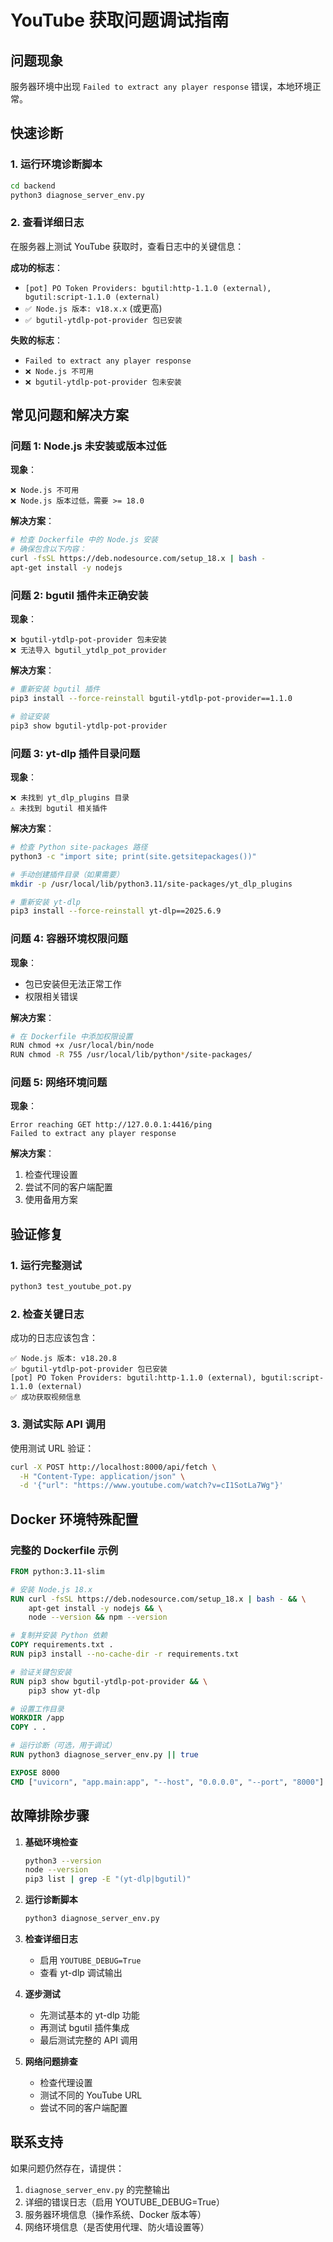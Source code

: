 # YouTube 获取问题调试指南

## 问题现象
服务器环境中出现 `Failed to extract any player response` 错误，本地环境正常。

## 快速诊断

### 1. 运行环境诊断脚本
```bash
cd backend
python3 diagnose_server_env.py
```

### 2. 查看详细日志
在服务器上测试 YouTube 获取时，查看日志中的关键信息：

**成功的标志**：
- `[pot] PO Token Providers: bgutil:http-1.1.0 (external), bgutil:script-1.1.0 (external)`
- `✅ Node.js 版本: v18.x.x` (或更高)
- `✅ bgutil-ytdlp-pot-provider 包已安装`

**失败的标志**：
- `Failed to extract any player response`
- `❌ Node.js 不可用`
- `❌ bgutil-ytdlp-pot-provider 包未安装`

## 常见问题和解决方案

### 问题 1: Node.js 未安装或版本过低
**现象**：
```
❌ Node.js 不可用
❌ Node.js 版本过低，需要 >= 18.0
```

**解决方案**：
```bash
# 检查 Dockerfile 中的 Node.js 安装
# 确保包含以下内容：
curl -fsSL https://deb.nodesource.com/setup_18.x | bash -
apt-get install -y nodejs
```

### 问题 2: bgutil 插件未正确安装
**现象**：
```
❌ bgutil-ytdlp-pot-provider 包未安装
❌ 无法导入 bgutil_ytdlp_pot_provider
```

**解决方案**：
```bash
# 重新安装 bgutil 插件
pip3 install --force-reinstall bgutil-ytdlp-pot-provider==1.1.0

# 验证安装
pip3 show bgutil-ytdlp-pot-provider
```

### 问题 3: yt-dlp 插件目录问题
**现象**：
```
❌ 未找到 yt_dlp_plugins 目录
⚠️ 未找到 bgutil 相关插件
```

**解决方案**：
```bash
# 检查 Python site-packages 路径
python3 -c "import site; print(site.getsitepackages())"

# 手动创建插件目录（如果需要）
mkdir -p /usr/local/lib/python3.11/site-packages/yt_dlp_plugins

# 重新安装 yt-dlp
pip3 install --force-reinstall yt-dlp==2025.6.9
```

### 问题 4: 容器环境权限问题
**现象**：
- 包已安装但无法正常工作
- 权限相关错误

**解决方案**：
```bash
# 在 Dockerfile 中添加权限设置
RUN chmod +x /usr/local/bin/node
RUN chmod -R 755 /usr/local/lib/python*/site-packages/
```

### 问题 5: 网络环境问题
**现象**：
```
Error reaching GET http://127.0.0.1:4416/ping
Failed to extract any player response
```

**解决方案**：
1. 检查代理设置
2. 尝试不同的客户端配置
3. 使用备用方案

## 验证修复

### 1. 运行完整测试
```bash
python3 test_youtube_pot.py
```

### 2. 检查关键日志
成功的日志应该包含：
```
✅ Node.js 版本: v18.20.8
✅ bgutil-ytdlp-pot-provider 包已安装
[pot] PO Token Providers: bgutil:http-1.1.0 (external), bgutil:script-1.1.0 (external)
✅ 成功获取视频信息
```

### 3. 测试实际 API 调用
使用测试 URL 验证：
```bash
curl -X POST http://localhost:8000/api/fetch \
  -H "Content-Type: application/json" \
  -d '{"url": "https://www.youtube.com/watch?v=cI1SotLa7Wg"}'
```

## Docker 环境特殊配置

### 完整的 Dockerfile 示例
```dockerfile
FROM python:3.11-slim

# 安装 Node.js 18.x
RUN curl -fsSL https://deb.nodesource.com/setup_18.x | bash - && \
    apt-get install -y nodejs && \
    node --version && npm --version

# 复制并安装 Python 依赖
COPY requirements.txt .
RUN pip3 install --no-cache-dir -r requirements.txt

# 验证关键包安装
RUN pip3 show bgutil-ytdlp-pot-provider && \
    pip3 show yt-dlp

# 设置工作目录
WORKDIR /app
COPY . .

# 运行诊断（可选，用于调试）
RUN python3 diagnose_server_env.py || true

EXPOSE 8000
CMD ["uvicorn", "app.main:app", "--host", "0.0.0.0", "--port", "8000"]
```

## 故障排除步骤

1. **基础环境检查**
   ```bash
   python3 --version
   node --version
   pip3 list | grep -E "(yt-dlp|bgutil)"
   ```

2. **运行诊断脚本**
   ```bash
   python3 diagnose_server_env.py
   ```

3. **检查详细日志**
   - 启用 `YOUTUBE_DEBUG=True`
   - 查看 yt-dlp 调试输出

4. **逐步测试**
   - 先测试基本的 yt-dlp 功能
   - 再测试 bgutil 插件集成
   - 最后测试完整的 API 调用

5. **网络问题排查**
   - 检查代理设置
   - 测试不同的 YouTube URL
   - 尝试不同的客户端配置

## 联系支持

如果问题仍然存在，请提供：
1. `diagnose_server_env.py` 的完整输出
2. 详细的错误日志（启用 YOUTUBE_DEBUG=True）
3. 服务器环境信息（操作系统、Docker 版本等）
4. 网络环境信息（是否使用代理、防火墙设置等） 